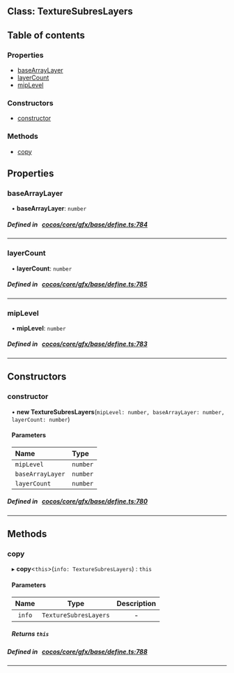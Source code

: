 
## Class: TextureSubresLayers





<div class="table-of-content">
<h2>Table of contents</h2>


### Properties

- [ baseArrayLayer](#baseArrayLayer)
- [ layerCount](#layerCount)
- [ mipLevel](#mipLevel)

### Constructors

- [ constructor](#constructor)

### Methods

- [ copy](#copy)
</div>

## Properties


### baseArrayLayer
<div style="margin-left: 10px;">




•  **baseArrayLayer**:
`number` 
</div>

##### Defined in &nbsp;   [cocos/core/gfx/base/define.ts:784](https://github.com/cocos-creator/engine/blob/c7bf6b8a9/cocos/core/gfx/base/define.ts#L784)&nbsp;


___


### layerCount
<div style="margin-left: 10px;">




•  **layerCount**:
`number` 
</div>

##### Defined in &nbsp;   [cocos/core/gfx/base/define.ts:785](https://github.com/cocos-creator/engine/blob/c7bf6b8a9/cocos/core/gfx/base/define.ts#L785)&nbsp;


___


### mipLevel
<div style="margin-left: 10px;">




•  **mipLevel**:
`number` 
</div>

##### Defined in &nbsp;   [cocos/core/gfx/base/define.ts:783](https://github.com/cocos-creator/engine/blob/c7bf6b8a9/cocos/core/gfx/base/define.ts#L783)&nbsp;


___

<!---->
## Constructors


### constructor
<div style="margin-left: 10px;">

• **new TextureSubresLayers**(`mipLevel: number, baseArrayLayer: number, layerCount: number`)

#### Parameters

| Name | Type |
| :------ | :------ |
| `mipLevel` | `number` |
| `baseArrayLayer` | `number` |
| `layerCount` | `number` |
</div>

##### Defined in &nbsp;   [cocos/core/gfx/base/define.ts:780](https://github.com/cocos-creator/engine/blob/c7bf6b8a9/cocos/core/gfx/base/define.ts#L780)&nbsp;


---

<!---->
## Methods

### copy

<div style="margin-left: 10px;">

▸   **copy**<`this`\>(`info: TextureSubresLayers`) : `this`



#### Parameters

| Name | Type | Description |
| :------: | :------: | :------: |
| `info` | `TextureSubresLayers` | - |


##### Returns `this`
</div>

##### Defined in &nbsp;   [cocos/core/gfx/base/define.ts:788](https://github.com/cocos-creator/engine/blob/c7bf6b8a9/cocos/core/gfx/base/define.ts#L788)&nbsp;
___
<!---->



